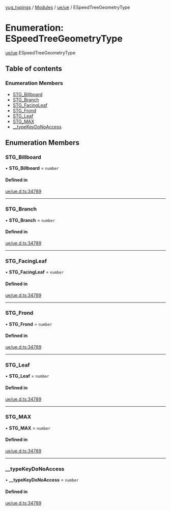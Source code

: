 [yug_typings](../README.md) / [Modules](../modules.md) / [ue/ue](../modules/ue_ue.md) / ESpeedTreeGeometryType

# Enumeration: ESpeedTreeGeometryType

[ue/ue](../modules/ue_ue.md).ESpeedTreeGeometryType

## Table of contents

### Enumeration Members

- [STG\_Billboard](ue_ue.ESpeedTreeGeometryType.md#stg_billboard)
- [STG\_Branch](ue_ue.ESpeedTreeGeometryType.md#stg_branch)
- [STG\_FacingLeaf](ue_ue.ESpeedTreeGeometryType.md#stg_facingleaf)
- [STG\_Frond](ue_ue.ESpeedTreeGeometryType.md#stg_frond)
- [STG\_Leaf](ue_ue.ESpeedTreeGeometryType.md#stg_leaf)
- [STG\_MAX](ue_ue.ESpeedTreeGeometryType.md#stg_max)
- [\_\_typeKeyDoNoAccess](ue_ue.ESpeedTreeGeometryType.md#__typekeydonoaccess)

## Enumeration Members

### STG\_Billboard

• **STG\_Billboard** = `number`

#### Defined in

[ue/ue.d.ts:34789](https://github.com/YugMetaverse/yug_typings/blob/25cad34/ue/ue.d.ts#L34789)

___

### STG\_Branch

• **STG\_Branch** = `number`

#### Defined in

[ue/ue.d.ts:34789](https://github.com/YugMetaverse/yug_typings/blob/25cad34/ue/ue.d.ts#L34789)

___

### STG\_FacingLeaf

• **STG\_FacingLeaf** = `number`

#### Defined in

[ue/ue.d.ts:34789](https://github.com/YugMetaverse/yug_typings/blob/25cad34/ue/ue.d.ts#L34789)

___

### STG\_Frond

• **STG\_Frond** = `number`

#### Defined in

[ue/ue.d.ts:34789](https://github.com/YugMetaverse/yug_typings/blob/25cad34/ue/ue.d.ts#L34789)

___

### STG\_Leaf

• **STG\_Leaf** = `number`

#### Defined in

[ue/ue.d.ts:34789](https://github.com/YugMetaverse/yug_typings/blob/25cad34/ue/ue.d.ts#L34789)

___

### STG\_MAX

• **STG\_MAX** = `number`

#### Defined in

[ue/ue.d.ts:34789](https://github.com/YugMetaverse/yug_typings/blob/25cad34/ue/ue.d.ts#L34789)

___

### \_\_typeKeyDoNoAccess

• **\_\_typeKeyDoNoAccess** = `number`

#### Defined in

[ue/ue.d.ts:34789](https://github.com/YugMetaverse/yug_typings/blob/25cad34/ue/ue.d.ts#L34789)
